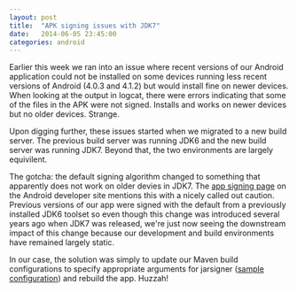 ```yaml
---
layout: post
title:  "APK signing issues with JDK7"
date:   2014-06-05 23:45:00
categories: android
---
```


Earlier this week we ran into an issue where recent versions of our Android application could not be installed on some devices running less recent versions of Android (4.0.3 and 4.1.2) but would install fine on newer devices.  When looking at the output in logcat, there were errors indicating that some of the files in the APK were not signed.  Installs and works on newer devices but no older devices.  Strange.

Upon digging further, these issues started when we migrated to a new build server.  The previous build server was running JDK6 and the new build server was running JDK7.  Beyond that, the two environments are largely equivilent.

The gotcha: the default signing algorithm changed to something that apparently does not work on older devies in JDK7.  The [app signing page][app-signing] on the Android developer site mentions this with a nicely called out caution.  Previous versions of our app were signed with the default from a previously installed JDK6 toolset so even though this change was introduced several years ago when JDK7 was released, we're just now seeing the downstream impact of this change because our development and build environments have remained largely static.

In our case, the solution was simply to update our Maven build configurations to specify appropriate arguments for jarsigner ([sample configuration][maven-signing]) and rebuild the app.  Huzzah!

[app-signing]: http://developer.android.com/tools/publishing/app-signing.html
[maven-signing]: https://code.google.com/p/maven-android-plugin/wiki/SigningAPKWithMavenJarsigner
